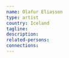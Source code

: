 ```yaml
---
name: Olafur Eliasson
type: artist
country: Iceland
tagline:
description:
related-persons:
connections:
---
```

